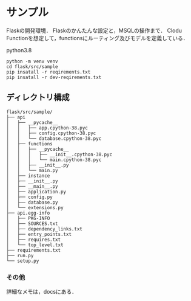# サンプル

Flaskの開発環境．
Flaskのかんたんな設定と，MSQLの操作まで．
Clodu Functionを想定して，functionsにルーティング及びモデルを定義している．

python3.8

```
python -m venv venv
cd flask/src/sample
pip insatall -r reqirements.txt
pip insatall -r dev-reqirements.txt
```

## ディレクトリ構成

```
flask/src/sample/
├── api
│   ├── __pycache__
│   │   ├── app.cpython-38.pyc
│   │   ├── config.cpython-38.pyc
│   │   └── database.cpython-38.pyc
│   ├── functions
│   │   ├── __pycache__
│   │   │   ├── __init__.cpython-38.pyc
│   │   │   └── main.cpython-38.pyc
│   │   ├── __init__.py
│   │   └── main.py
│   ├── instance
│   ├── __init__.py
│   ├── __main__.py
│   ├── application.py
│   ├── config.py
│   ├── database.py
│   └── extensions.py
├── api.egg-info
│   ├── PKG-INFO
│   ├── SOURCES.txt
│   ├── dependency_links.txt
│   ├── entry_points.txt
│   ├── requires.txt
│   └── top_level.txt
├── requirements.txt
├── run.py
└── setup.py
```


### その他

詳細なメモは，docsにある．